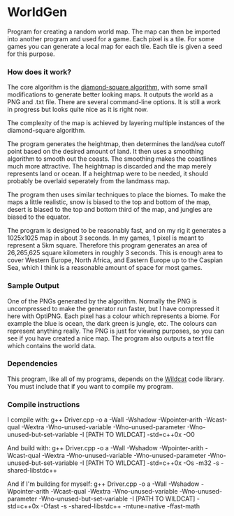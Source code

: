 # WorldGen
Program for creating a random world map. The map can then be imported into another program and used for a game. Each pixel is a tile. For some games you can generate a local map for each tile. Each tile is given a seed for this purpose.

### How does it work?

The core algorithm is the [diamond-square algorithm](https://en.wikipedia.org/wiki/Diamond-square_algorithm), with some small modifications to generate better looking maps. It outputs the world as a PNG and .txt file. There are several command-line options. It is still a work in progress but looks quite nice as it is right now.

The complexity of the map is achieved by layering multiple instances of the diamond-square algorithm.

The program generates the heightmap, then determines the land/sea cutoff point based on the desired amount of land. It then uses a smoothing algorithm to smooth out the coasts. The smoothing makes the coastlines much more attractive. The heightmap is discarded and the map merely represents land or ocean. If a heightmap were to be needed, it should probably be overlaid seperately from the landmass map.

The program then uses similar techniques to place the biomes. To make the maps a little realistic, snow is biased to the top and bottom of the map, desert is biased to the top and bottom third of the map, and jungles are biased to the equator.

The program is designed to be reasonably fast, and on my rig it generates a 1025x1025 map in about 3 seconds. In my games, 1 pixel is meant to represent a 5km square. Therefore this program generates an area of 26,265,625 square kilometers in roughly 3 seconds. This is enough area to cover Western Europe, North Africa, and Eastern Europe up to the Caspian Sea, which I think is a reasonable amount of space for most games.

### Sample Output

One of the PNGs generated by the algorithm. Normally the PNG is uncompressed to make the generator run faster, but I have compressed it here with OptiPNG. Each pixel has a colour which represents a biome. For example the blue is ocean, the dark green is jungle, etc. The colours can represent anything really. The PNG is just for viewing purposes, so you can see if you have created a nice map. The program also outputs a text file which contains the world data.

### Dependencies

This program, like all of my programs, depends on the [Wildcat](https://github.com/RyanBabij/Wildcat) code library. You must include that if you want to compile my program.

### Compile instructions

I compile with:
g++ Driver.cpp -o a -Wall -Wshadow -Wpointer-arith -Wcast-qual -Wextra -Wno-unused-variable -Wno-unused-parameter -Wno-unused-but-set-variable -I [PATH TO WILDCAT] -std=c++0x -O0

And build with:
g++ Driver.cpp -o a -Wall -Wshadow -Wpointer-arith -Wcast-qual -Wextra -Wno-unused-variable -Wno-unused-parameter -Wno-unused-but-set-variable -I [PATH TO WILDCAT] -std=c++0x -Os -m32 -s -shared-libstdc++

And if I'm building for myself:
g++ Driver.cpp -o a -Wall -Wshadow -Wpointer-arith -Wcast-qual -Wextra -Wno-unused-variable -Wno-unused-parameter -Wno-unused-but-set-variable -I [PATH TO WILDCAT] -std=c++0x -Ofast -s -shared-libstdc++ -mtune=native -ffast-math
